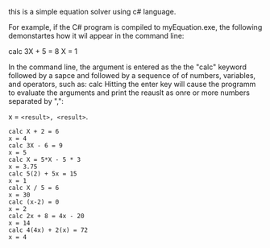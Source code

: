 this is a simple equation solver using c# language. 

For example, if the C# program is compiled to myEquation.exe, the following demonstartes how it wil appear in the command line:

calc 3X + 5 = 8
X = 1

In the command line, the argument is entered as the the "calc" keyword followed by a sapce and followed by a sequence of of numbers, variables, and operators, such as:
calc <equation formula>
Hitting the enter key will cause the programm to evaluate the arguments and print the reauslt as onre or more numbers separated by ",":

x = `<result>, <result>`.

`calc X + 2 = 6`           <br>`x = 4`<br>
`calc 3X - 6 = 9`          <br>`x = 5`<br>
`calc X = 5*X - 5 * 3`     <br>`x = 3.75`<br>
`calc 5(2) + 5x = 15`      <br>`x = 1`<br>
`calc X / 5 = 6`           <br>`x = 30`<br>
`calc (x-2) = 0`           <br>`x = 2`<br>
`calc 2x + 8 = 4x - 20`    <br>`x = 14`<br>
`calc 4(4x) + 2(x) = 72`   <br>`x = 4`<br>
